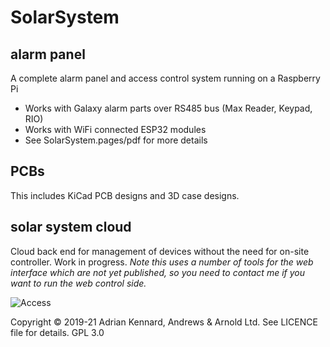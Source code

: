 # SolarSystem

## alarm panel

A complete alarm panel and access control system running on a Raspberry Pi

- Works with Galaxy alarm parts over RS485 bus (Max Reader, Keypad, RIO)
- Works with WiFi connected ESP32 modules
- See SolarSystem.pages/pdf for more details

## PCBs

This includes KiCad PCB designs and 3D case designs.

## solar system cloud

Cloud back end for management of devices without the need for on-site controller.
Work in progress.
*Note this uses a number of tools for the web interface which are not yet published, so you need to contact me if you want to run the web control side.*

![Access](https://user-images.githubusercontent.com/996983/119697498-26a1e900-be48-11eb-8498-32d888ed1305.png)

Copyright © 2019-21 Adrian Kennard, Andrews & Arnold Ltd. See LICENCE file for details. GPL 3.0
